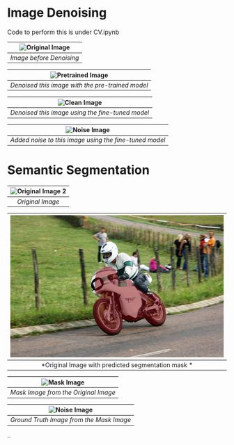 # Image Denoising

Code to perform this is under CV.ipynb

| ![Original Image](VIKUMAR%40TCD.IE_014%20(1).png) | 
|:--:| 
| *Image before Denoising* |

| ![Pretrained Image](VIKUMAR%40TCD.IE_014_pretrained.png) | 
|:--:| 
| *Denoised this image with the pre-trained model* |


| ![Clean Image](VIKUMAR%40TCD.IE_014_clean.png) | 
|:--:| 
| *Denoised this image using the fine-tuned model* |

| ![Noise Image](VIKUMAR%40TCD.IE_014_noise.png) | 
|:--:| 
| *Added noise to this image using the fine-tuned model* |


# Semantic Segmentation
| ![Original Image 2](VIKUMAR%40TCD.IE.png) | 
|:--:| 
| *Original Image* |

| ![Segmentation Image](VIKUMAR%40TCD.IE_predicted.png) | 
|:--:| 
| *Original Image with predicted segmentation mask * |


| ![Mask Image](VIKUMAR%40TCD.IE_mask.png) | 
|:--:| 
| *Mask Image from the Original Image* |

| ![Noise Image](GroundTruth.png) | 
|:--:| 
| *Ground Truth Image from the Mask Image* |
..
